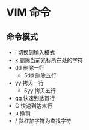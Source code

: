 # VIM 命令

## 命令模式

- i 切换到输入模式
- x 删除当前光标所在处的字符
- dd 删除一行
  - 5dd 删除五行
- yy 拷贝一行
  - 5yy 拷贝五行
- gg 快速到达首行
- G 快速到达末行
- u 撤销
- / 斜杠加字符为查找字符
